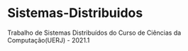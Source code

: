 # Sistemas-Distribuidos
Trabalho de Sistemas Distribuídos do Curso de Ciências da Computação(UERJ) - 2021.1
